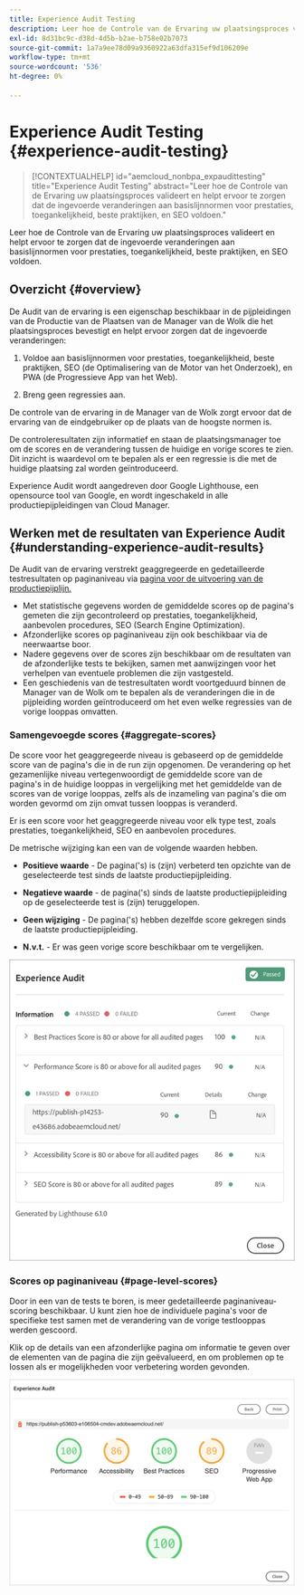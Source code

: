 ```yaml
---
title: Experience Audit Testing
description: Leer hoe de Controle van de Ervaring uw plaatsingsproces valideert en helpt ervoor te zorgen dat de ingevoerde veranderingen aan basislijnnormen voor prestaties, toegankelijkheid, beste praktijken, en SEO voldoen.
exl-id: 8d31bc9c-d38d-4d5b-b2ae-b758e02b7073
source-git-commit: 1a7a9ee78d09a9360922a63dfa315ef9d106209e
workflow-type: tm+mt
source-wordcount: '536'
ht-degree: 0%

---
```



# Experience Audit Testing {#experience-audit-testing}

>[!CONTEXTUALHELP]
>id="aemcloud_nonbpa_expaudittesting"
>title="Experience Audit Testing"
>abstract="Leer hoe de Controle van de Ervaring uw plaatsingsproces valideert en helpt ervoor te zorgen dat de ingevoerde veranderingen aan basislijnnormen voor prestaties, toegankelijkheid, beste praktijken, en SEO voldoen."

Leer hoe de Controle van de Ervaring uw plaatsingsproces valideert en helpt ervoor te zorgen dat de ingevoerde veranderingen aan basislijnnormen voor prestaties, toegankelijkheid, beste praktijken, en SEO voldoen.

## Overzicht {#overview}

De Audit van de ervaring is een eigenschap beschikbaar in de pijpleidingen van de Productie van de Plaatsen van de Manager van de Wolk die het plaatsingsproces bevestigt en helpt ervoor zorgen dat de ingevoerde veranderingen:

1. Voldoe aan basislijnnormen voor prestaties, toegankelijkheid, beste praktijken, SEO (de Optimalisering van de Motor van het Onderzoek), en PWA (de Progressieve App van het Web).

1. Breng geen regressies aan.

De controle van de ervaring in de Manager van de Wolk zorgt ervoor dat de ervaring van de eindgebruiker op de plaats van de hoogste normen is.

De controleresultaten zijn informatief en staan de plaatsingsmanager toe om de scores en de verandering tussen de huidige en vorige scores te zien. Dit inzicht is waardevol om te bepalen als er een regressie is die met de huidige plaatsing zal worden geïntroduceerd.

Experience Audit wordt aangedreven door Google Lighthouse, een opensource tool van Google, en wordt ingeschakeld in alle productiepijpleidingen van Cloud Manager.

## Werken met de resultaten van Experience Audit {#understanding-experience-audit-results}

De Audit van de ervaring verstrekt geaggregeerde en gedetailleerde testresultaten op paginaniveau via [pagina voor de uitvoering van de productiepijplijn.](/help/implementing/cloud-manager/deploy-code.md)

* Met statistische gegevens worden de gemiddelde scores op de pagina&#39;s gemeten die zijn gecontroleerd op prestaties, toegankelijkheid, aanbevolen procedures, SEO (Search Engine Optimization).
* Afzonderlijke scores op paginaniveau zijn ook beschikbaar via de neerwaartse boor.
* Nadere gegevens over de scores zijn beschikbaar om de resultaten van de afzonderlijke tests te bekijken, samen met aanwijzingen voor het verhelpen van eventuele problemen die zijn vastgesteld.
* Een geschiedenis van de testresultaten wordt voortgeduurd binnen de Manager van de Wolk om te bepalen als de veranderingen die in de pijpleiding worden geïntroduceerd om het even welke regressies van de vorige looppas omvatten.

### Samengevoegde scores {#aggregate-scores}

De score voor het geaggregeerde niveau is gebaseerd op de gemiddelde score van de pagina&#39;s die in de run zijn opgenomen. De verandering op het gezamenlijke niveau vertegenwoordigt de gemiddelde score van de pagina&#39;s in de huidige looppas in vergelijking met het gemiddelde van de scores van de vorige looppas, zelfs als de inzameling van pagina&#39;s die om worden gevormd om zijn omvat tussen looppas is veranderd.

Er is een score voor het geaggregeerde niveau voor elk type test, zoals prestaties, toegankelijkheid, SEO en aanbevolen procedures.

De metrische wijziging kan een van de volgende waarden hebben.

* **Positieve waarde** - De pagina(&#39;s) is (zijn) verbeterd ten opzichte van de geselecteerde test sinds de laatste productiepijpleiding.

* **Negatieve waarde** - de pagina(&#39;s) sinds de laatste productiepijpleiding op de geselecteerde test is (zijn) teruggelopen.

* **Geen wijziging** - De pagina(&#39;s) hebben dezelfde score gekregen sinds de laatste productiepijpleiding.

* **N.v.t.** - Er was geen vorige score beschikbaar om te vergelijken.

![Resultaten van controle door ervaring](/help/implementing/cloud-manager/assets/exp-audit-1.png)


### Scores op paginaniveau {#page-level-scores}

Door in een van de tests te boren, is meer gedetailleerde paginaniveau-scoring beschikbaar. U kunt zien hoe de individuele pagina&#39;s voor de specifieke test samen met de verandering van de vorige testlooppas werden gescoord.

Klik op de details van een afzonderlijke pagina om informatie te geven over de elementen van de pagina die zijn geëvalueerd, en om problemen op te lossen als er mogelijkheden voor verbetering worden gevonden.

![Scores op paginaniveau](/help/implementing/cloud-manager/assets/exp-audit-2.png)
